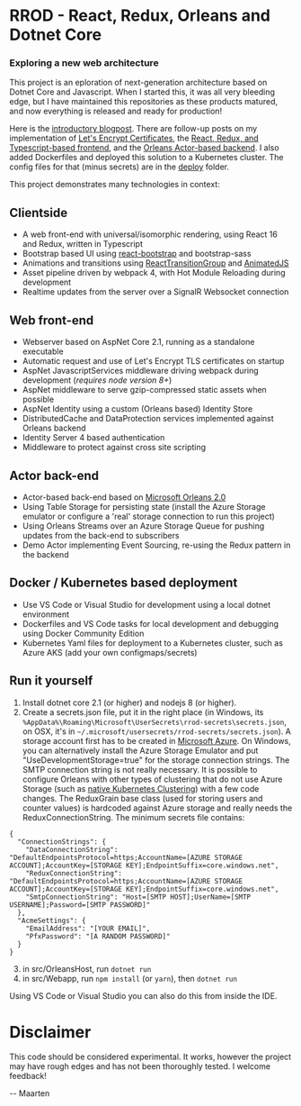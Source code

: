 # RROD - React, Redux, Orleans and Dotnet Core
### Exploring a new web architecture

This project is an eploration of next-generation architecture based on Dotnet Core and Javascript. When I started this, it was all very bleeding edge, but I have maintained this repositories as these products matured, and now everything is released and ready for production!

Here is the [introductory blogpost](https://medium.com/@MaartenSikkema/exploring-a-new-web-architecture-with-react-redux-orleans-and-dotnet-core-95175be56535). 
There are follow-up posts on my implementation of [Let's Encrypt Certificates](https://medium.com/@MaartenSikkema/automatically-request-and-use-lets-encrypt-certificates-in-dotnet-core-9d0d152a59b5), 
the [React, Redux, and Typescript-based frontend](https://medium.com/@MaartenSikkema/using-react-redux-and-webpack-with-dotnet-core-to-build-a-modern-web-frontend-7e2d091b3ba), and the 
[Orleans Actor-based backend](https://medium.com/@MaartenSikkema/using-dotnet-core-orleans-redux-and-websockets-to-build-a-scalable-realtime-back-end-cd0b65ec6b4d).
I also added Dockerfiles and deployed this solution to a Kubernetes cluster. The config files for that (minus secrets) are in the [deploy](https://github.com/Maarten88/rrod/tree/master/deploy) folder.

This project demonstrates many technologies in context:

## Clientside
- A web front-end with universal/isomorphic rendering, using React 16 and Redux, written in Typescript
- Bootstrap based UI using [react-bootstrap](https://react-bootstrap.github.io/) and bootstrap-sass
- Animations and transitions using [ReactTransitionGroup](https://github.com/reactjs/react-transition-group) and [AnimatedJS](http://facebook.github.io/react-native/docs/animations.html)
- Asset pipeline driven by webpack 4, with Hot Module Reloading during development
- Realtime updates from the server over a SignalR Websocket connection

## Web front-end
- Webserver based on AspNet Core 2.1, running as a standalone executable
- Automatic request and use of Let's Encrypt TLS certificates on startup
- AspNet JavascriptServices middleware driving webpack during development (_requires node version 8+_)
- AspNet middleware to serve gzip-compressed static assets when possible
- AspNet Identity using a custom (Orleans based) Identity Store
- DistributedCache and DataProtection services implemented against Orleans backend
- Identity Server 4 based authentication
- Middleware to protect against cross site scripting

## Actor back-end
- Actor-based back-end based on [Microsoft Orleans 2.0](https://github.com/dotnet/orleans)
- Using Table Storage for persisting state (install the Azure Storage emulator or configure a 'real' storage connection to run this project)
- Using Orleans Streams over an Azure Storage Queue for pushing updates from the back-end to subscribers
- Demo Actor implementing Event Sourcing, re-using the Redux pattern in the backend

## Docker / Kubernetes based deployment
- Use VS Code or Visual Studio for development using a local dotnet environment
- Dockerfiles and VS Code tasks for local development and debugging using Docker Community Edition
- Kubernetes Yaml files for deployment to a Kubernetes cluster, such as Azure AKS (add your own configmaps/secrets)

## Run it yourself
1. Install dotnet core 2.1 (or higher) and nodejs 8 (or higher).
2. Create a secrets.json file, put it in the right place (in Windows, its `%AppData%\Roaming\Microsoft\UserSecrets\rrod-secrets\secrets.json`, on OSX, it's in `~/.microsoft/usersecrets/rrod-secrets/secrets.json`). 
A storage account first has to be created in [Microsoft Azure](https://portal.azure.com). On Windows, you can alternatively install the Azure Storage Emulator and put "UseDevelopmentStorage=true" for the storage connection strings. The SMTP connection string is not really necessary.
It is possible to configure Orleans with other types of clustering that do not use Azure Storage (such as [native Kubernetes Clustering](https://github.com/OrleansContrib/Orleans.Clustering.Kubernetes)) with a few code changes. The ReduxGrain base class (used for storing users and counter values) is hardcoded against Azure storage and really needs the ReduxConnectionString.
The minimum secrets file contains:
```
{
  "ConnectionStrings": {
    "DataConnectionString": "DefaultEndpointsProtocol=https;AccountName=[AZURE STORAGE ACCOUNT];AccountKey=[STORAGE KEY];EndpointSuffix=core.windows.net",
    "ReduxConnectionString": "DefaultEndpointsProtocol=https;AccountName=[AZURE STORAGE ACCOUNT];AccountKey=[STORAGE KEY];EndpointSuffix=core.windows.net",
    "SmtpConnectionString": "Host=[SMTP HOST];UserName=[SMTP USERNAME];Password=[SMTP PASSWORD]"
  },
  "AcmeSettings": {
    "EmailAddress": "[YOUR EMAIL]",
    "PfxPassword": "[A RANDOM PASSWORD]"
  }
}
```

3. in src/OrleansHost, run `dotnet run`
4. in src/Webapp, run `npm install` (or `yarn`), then `dotnet run`

Using VS Code or Visual Studio you can also do this from inside the IDE.

# Disclaimer
This code should be considered experimental. It works, however the project may have rough edges and has not been thoroughly tested.
I welcome feedback!

-- Maarten